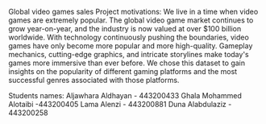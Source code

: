 Global video games sales 
Project motivations: We live in a time when video games are extremely popular. The global video game market continues to grow year-on-year, and the industry is now valued at over $100 billion worldwide. With technology continuously pushing the boundaries, video games have only become more popular and more high-quality. Gameplay mechanics, cutting-edge graphics, and intricate storylines make today's games more immersive than ever before. 
 We chose this dataset to gain insights on the popularity of different gaming platforms and the most successful genres associated with those platforms.

 Students names:
 Aljawhara Aldhayan - 443200433
 Ghala Mohammed Alotaibi -443200405
 Lama Alenzi - 443200881
 Duna Alabdulaziz - 443200258
